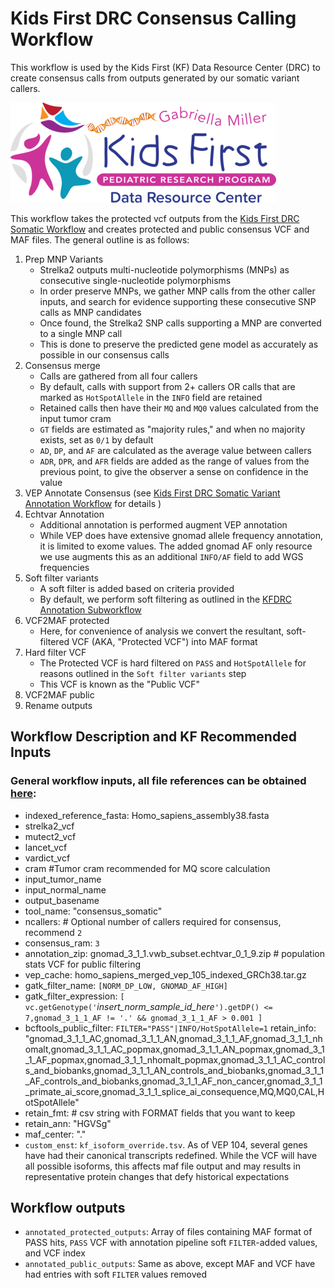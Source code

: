 # Kids First DRC Consensus Calling Workflow
This workflow is used by the Kids First (KF) Data Resource Center (DRC) to create consensus calls from outputs generated by our somatic variant callers.

![data service logo](https://github.com/d3b-center/d3b-research-workflows/raw/master/doc/kfdrc-logo-sm.png)

This workflow takes the protected vcf outputs from the [Kids First DRC Somatic Workflow](workflow/kfdrc-somatic-variant-workflow.cwl) and creates protected and public consensus VCF and MAF files.
The general outline is as follows:

1. Prep MNP Variants
   - Strelka2 outputs multi-nucleotide polymorphisms (MNPs) as consecutive single-nucleotide polymorphisms
   - In order preserve MNPs, we gather MNP calls from the other caller inputs, and search for evidence supporting these consecutive SNP calls as MNP candidates
    - Once found, the Strelka2 SNP calls supporting a MNP are converted to a single MNP call
    - This is done to preserve the predicted gene model as accurately as possible in our consensus calls
1. Consensus merge
   - Calls are gathered from all four callers
   - By default, calls with support from 2+ callers OR calls that are marked as `HotSpotAllele` in the `INFO` field are retained
   - Retained calls then have their `MQ` and `MQ0` values calculated from the input tumor cram
   - `GT` fields are estimated as "majority rules," and when no majority exists, set as `0/1` by default
   - `AD`, `DP`, and `AF` are calculated as the average value between callers
   - `ADR`, `DPR`, and `AFR` fields are added as the range of values from the previous point, to give the observer a sense on confidence in the value
1. VEP Annotate Consensus (see [Kids First DRC Somatic Variant Annotation Workflow](https://github.com/kids-first/kf-somatic-workflow/blob/master/docs/kfdrc_annotation_wf.md) for details )
1. Echtvar Annotation
   - Additional annotation is performed augment VEP annotation
   - While VEP does have extensive gnomad allele frequency annotation, it is limited to exome values. The added gnomad AF only resource we use augments this as an additional `INFO/AF` field to add WGS frequencies
1. Soft filter variants
   - A soft filter is added based on criteria provided
   - By default, we perform soft filtering as outlined in the [KFDRC Annotation Subworkflow](kfdrc_annotation_subworkflow.md#workflow_description_and_kf_recommended_inputs)
1. VCF2MAF protected
   - Here, for convenience of analysis we convert the resultant, soft-filtered VCF (AKA, "Protected VCF") into MAF format
1. Hard filter VCF
   - The Protected VCF is hard filtered on `PASS` and `HotSpotAllele` for reasons outlined in the `Soft filter variants` step
   - This VCF is known as the "Public VCF"
1. VCF2MAF public
1. Rename outputs

## Workflow Description and KF Recommended Inputs

### General workflow inputs, all file references can be obtained [here](https://cavatica.sbgenomics.com/u/kfdrc-harmonization/kf-references/):
- indexed_reference_fasta: Homo_sapiens_assembly38.fasta
- strelka2_vcf
- mutect2_vcf
- lancet_vcf
- vardict_vcf
- cram #Tumor cram recommended for MQ score calculation
- input_tumor_name
- input_normal_name
- output_basename
- tool_name: "consensus_somatic"
- ncallers: # Optional number of callers required for consensus, recommend `2`
- consensus_ram: `3`
- annotation_zip: gnomad_3_1_1.vwb_subset.echtvar_0_1_9.zip # population stats VCF for public filtering
- vep_cache: homo_sapiens_merged_vep_105_indexed_GRCh38.tar.gz
- gatk_filter_name: `[NORM_DP_LOW, GNOMAD_AF_HIGH]`
- gatk_filter_expression: `[ vc.getGenotype('`_insert_norm_sample_id_here_`').getDP() <= 7,gnomad_3_1_1_AF != '.' && gnomad_3_1_1_AF > 0.001 ]`
- bcftools_public_filter: `FILTER="PASS"|INFO/HotSpotAllele=1`
retain_info: "gnomad_3_1_1_AC,gnomad_3_1_1_AN,gnomad_3_1_1_AF,gnomad_3_1_1_nhomalt,gnomad_3_1_1_AC_popmax,gnomad_3_1_1_AN_popmax,gnomad_3_1_1_AF_popmax,gnomad_3_1_1_nhomalt_popmax,gnomad_3_1_1_AC_controls_and_biobanks,gnomad_3_1_1_AN_controls_and_biobanks,gnomad_3_1_1_AF_controls_and_biobanks,gnomad_3_1_1_AF_non_cancer,gnomad_3_1_1_primate_ai_score,gnomad_3_1_1_splice_ai_consequence,MQ,MQ0,CAL,HotSpotAllele"
- retain_fmt: # csv string with FORMAT fields that you want to keep
- retain_ann: "HGVSg"
- maf_center: "."
- `custom_enst`: `kf_isoform_override.tsv`. As of VEP 104, several genes have had their canonical transcripts redefined. While the VCF will have all possible isoforms, this affects maf file output and may results in representative protein changes that defy historical expectations


## Workflow outputs
- `annotated_protected_outputs`: Array of files containing MAF format of PASS hits, `PASS` VCF with annotation pipeline soft `FILTER`-added values, and VCF index
- `annotated_public_outputs`: Same as above, except MAF and VCF have had entries with soft `FILTER` values removed

